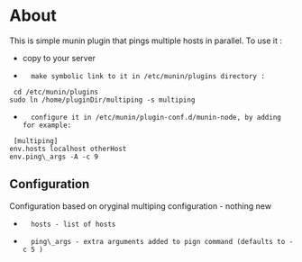 # About
This is simple munin plugin that pings multiple hosts in parallel.
To use it :

* 	copy to your server
*		make symbolic link to it in /etc/munin/plugins directory :

<pre><code> cd /etc/munin/plugins
sudo ln /home/pluginDir/multiping -s multiping
</code></pre>

*		configure it in /etc/munin/plugin-conf.d/munin-node, by adding for example:

<pre><code> [multiping]
env.hosts localhost otherHost
env.ping\_args -A -c 9
</code></pre>

## Configuration

Configuration based on oryginal multiping configuration - nothing new

*		hosts - list of hosts
*		ping\_args - extra arguments added to pign command (defaults to -c 5 )
